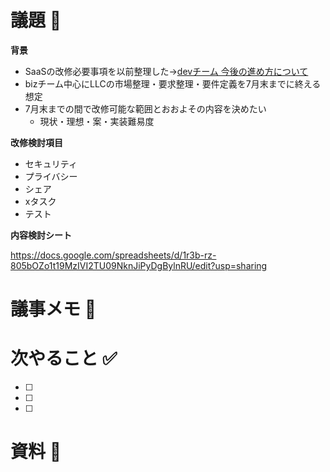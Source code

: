# 議題 📌  
  
**背景**  
  
- SaaSの改修必要事項を以前整理した→[devチーム 今後の進め方について](https://www.notion.so/dev-2eeba329e6de4657924e3ac5b374ede5?pvs=21)  
- bizチーム中心にLLCの市場整理・要求整理・要件定義を7月末までに終える想定  
- 7月末までの間で改修可能な範囲とおおよその内容を決めたい  
    - 現状・理想・案・実装難易度  
  
**改修検討項目**  
  
- セキュリティ  
- プライバシー  
- シェア  
- xタスク  
- テスト  
  
**内容検討シート**  
  
https://docs.google.com/spreadsheets/d/1r3b-rz-805bOZo1t19MzIVI2TU09NknJiPyDgBylnRU/edit?usp=sharing  
  
# 議事メモ 💬  
  
# 次やること ✅  
  
- [ ]  
- [ ]  
- [ ]  
  
# 資料 📎